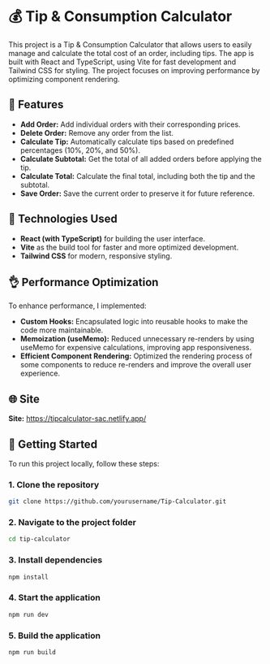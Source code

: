 # :moneybag: Tip & Consumption Calculator

This project is a Tip & Consumption Calculator that allows users to easily manage and calculate the total cost of an order, including tips. The app is built with React and TypeScript, using Vite for fast development and Tailwind CSS for styling. The project focuses on improving performance by optimizing component rendering.

## :star2: Features
- **Add Order:** Add individual orders with their corresponding prices.
- **Delete Order:** Remove any order from the list.
- **Calculate Tip:** Automatically calculate tips based on predefined percentages (10%, 20%, and 50%).
- **Calculate Subtotal:** Get the total of all added orders before applying the tip.
- **Calculate Total:** Calculate the final total, including both the tip and the subtotal.
- **Save Order:** Save the current order to preserve it for future reference.

## :pushpin: Technologies Used
- **React (with TypeScript)** for building the user interface.
- **Vite** as the build tool for faster and more optimized development.
- **Tailwind CSS** for modern, responsive styling.

## :ok_hand: Performance Optimization

To enhance performance, I implemented:

- **Custom Hooks:** Encapsulated logic into reusable hooks to make the code more maintainable.
- **Memoization (useMemo):** Reduced unnecessary re-renders by using useMemo for expensive calculations, improving app responsiveness.
- **Efficient Component Rendering:** Optimized the rendering process of some components to reduce re-renders and improve the overall user experience.

## :globe_with_meridians: Site
**Site:** https://tipcalculator-sac.netlify.app/

## 🚀 Getting Started

To run this project locally, follow these steps:

### 1. Clone the repository
```bash
git clone https://github.com/yourusername/Tip-Calculator.git
```
### 2. Navigate to the project folder
```bash
cd tip-calculator
```
### 3. Install dependencies
```bash
npm install
```
### 4. Start the application
```bash
npm run dev
```
### 5. Build the application
```bash
npm run build
```